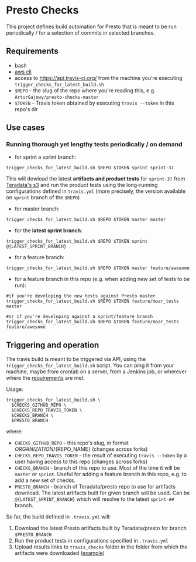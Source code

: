 # Presto Checks

This project defines build automation for Presto that is meant to be run periodically / for a selection of commits in selected branches.

## Requirements
- bash
- [aws cli](https://github.com/aws/aws-cli#installation)
- access to https://api.travis-ci.org/ from the machine you're executing `trigger_checks_for_latest_build.sh`
- `$REPO` - the slug of the repo where you're reading this, e.g. `ArturGajowy/presto-checks-master`
- `$TOKEN` - Travis token obtained by executing `travis --token` in this repo's dir

## Use cases

### Running thorough yet lengthy tests periodically / on demand

- for sprint a sprint branch:
```
trigger_checks_for_latest_build.sh $REPO $TOKEN sprint sprint-37
```
This will dowload the latest **artifacts and product tests** for `sprint-37` from [Teradata's s3](teradata-presto.s3.amazonaws.com/index.html?prefix=travis_build_artifacts/Teradata/presto/) and run the product tests using the long-running configurations defined in `travis.yml` (more precisely, the version available on `sprint` branch of the `$REPO`)

- for master branch:
```
trigger_checks_for_latest_build.sh $REPO $TOKEN master master
```

- for the **latest sprint branch**:
```
trigger_checks_for_latest_build.sh $REPO $TOKEN sprint @{LATEST_SPRINT_BRANCH}
```

- for a feature branch:
```
trigger_checks_for_latest_build.sh $REPO $TOKEN master feature/awseome
```

- for a feature branch in this repo (e.g. when adding new set of tests to be run):
```
#if you're developing the new tests against Presto master
trigger_checks_for_latest_build.sh $REPO $TOKEN feature/moar_tests master

#or if you're developing against a sprint/feature branch
trigger_checks_for_latest_build.sh $REPO $TOKEN feature/moar_tests feature/awesome
```

## Triggering and operation

The travis build is meant to be triggered via API, using the `trigger_checks_for_latest_build.sh` script. 
You can ping it from your machine, maybe from crontab on a server, from a Jenkins job, or wherever where the [requirements](#requirements) are met.

Usage:
```
trigger_checks_for_latest_build.sh \
  $CHECKS_GITHUB_REPO \
  $CHECKS_REPO_TRAVIS_TOKEN \
  $CHECKS_BRANCH \
  $PRESTO_BRANCH
```
where:
 - `CHECKS_GITHUB_REPO` - this repo's slug, in format ${ORGANIZATION}/${REPO_NAME} (changes across forks)
 - `CHECKS_REPO_TRAVIS_TOKEN` - the result of executing `travis --token` by a user having access to this repo (changes across forks)
 - `CHECKS_BRANCH` - branch of this repo to use. Most of the time it will be `master` or `sprint`. Useful for adding a feature branch in this repo, e.g. to add a new set of checks.
 - `PRESTO_BRANCH` - branch of Teradata/presto repo to use for artifacts download. The latest artifacts built for given branch will be used. Can be `@{LATEST_SPRINT_BRANCH}` which will resolve to the latest `sprint-##` branch.

So far, the build defined in `.travis.yml` will:

1. Download the latest Presto artifacts built by Teradata/presto for branch `$PRESTO_BRANCH`
2. Run the product tests in configurations specified in `.travis.yml`
3. Upload results links to `travis_checks` folder in the folder from which the artifacts were downloaded ([example](http://teradata-presto.s3.amazonaws.com/index.html?prefix=travis_build_artifacts/Teradata/presto/sprint-37/3040.4/travis_checks/))
